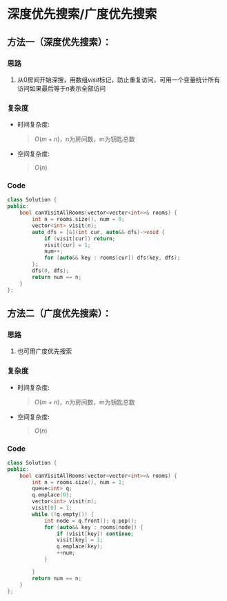 # 深度优先搜索/广度优先搜索
## 方法一（深度优先搜索）：
### 思路
1. 从$0$房间开始深搜，用数组$visit$标记，防止重复访问，可用一个变量统计所有访问如果最后等于$n$表示全部访问
### 复杂度
- 时间复杂度:
  > $O(m+n)$，n为房间数，m为钥匙总数
- 空间复杂度:
  > $O(n)$

### Code
```C++ []
class Solution {
public:
    bool canVisitAllRooms(vector<vector<int>>& rooms) {
        int n = rooms.size(), num = 0;
        vector<int> visit(n);
        auto dfs = [&](int cur, auto&& dfs)->void {
            if (visit[cur]) return;
            visit[cur] = 1;
            num++;
            for (auto&& key : rooms[cur]) dfs(key, dfs);
        };
        dfs(0, dfs);
        return num == n;
    }
};
```

## 方法二（广度优先搜索）：
### 思路
1. 也可用广度优先搜索
### 复杂度
- 时间复杂度:
  > $O(m+n)$，n为房间数，m为钥匙总数
- 空间复杂度:
  > $O(n)$

### Code
```C++ []
class Solution {
public:
    bool canVisitAllRooms(vector<vector<int>>& rooms) {
        int n = rooms.size(), num = 1;
        queue<int> q;
        q.emplace(0);
        vector<int> visit(n);
        visit[0] = 1;
        while (!q.empty()) {
            int node = q.front(); q.pop();
            for (auto&& key : rooms[node]) {
                if (visit[key]) continue;
                visit[key] = 1;
                q.emplace(key);
                ++num;
            }

        }
        return num == n;
    }
};
```
